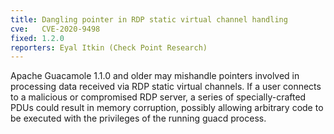 ```yaml
---
title: Dangling pointer in RDP static virtual channel handling
cve:   CVE-2020-9498
fixed: 1.2.0
reporters: Eyal Itkin (Check Point Research)
---
```


Apache Guacamole 1.1.0 and older may mishandle pointers involved in processing
data received via RDP static virtual channels. If a user connects to a
malicious or compromised RDP server, a series of specially-crafted PDUs could
result in memory corruption, possibly allowing arbitrary code to be executed
with the privileges of the running guacd process.

